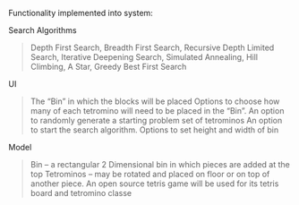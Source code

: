 Functionality implemented into system:

Search Algorithms
> Depth First Search, Breadth First Search, Recursive Depth Limited Search, Iterative Deepening Search, Simulated Annealing, Hill Climbing, A Star, Greedy Best First Search

UI
> The “Bin” in which the blocks will be placed
> Options to choose how many of each tetromino will need to be placed in the “Bin”.
> An option to randomly generate a starting problem set of tetrominos
> An option to start the search algorithm.
> Options to set height and width of bin

Model
> Bin – a rectangular 2 Dimensional bin in which pieces are added at the top
> Tetrominos – may be rotated and placed on floor or on top of another piece. An open source tetris game will be used for its tetris board and tetromino classe